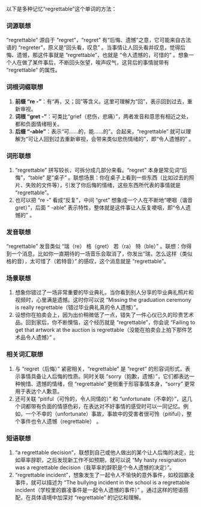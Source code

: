 以下是多种记忆“regrettable”这个单词的方法：

### 词源联想
“regrettable” 源自于 “regret”，“regret” 有“后悔、遗憾”之意，它可能来自古法语的 “regreter”，原义是“回头看，叹息” 。当事情让人回头看并叹息，觉得后悔、遗憾，那这件事就是 “regrettable”，也就是 “令人遗憾的，可惜的” 。想象一个人在做了某件事后，不断回头张望，唉声叹气，这背后的事情就带有 “regrettable” 的属性。

### 词根词缀联想
1. **前缀 “re -”**：有“再，又；回”等含义。这里可理解为“回”，表示回到过去，重新审视。
2. **词根 “gret -”**：可类比“grief（悲伤，悲痛）”，两者发音和意思有相近之处，都和负面情绪相关。
3. **后缀 “-able”**：表示“可……的，能……的”。合起来，“regrettable” 就可以理解为“可让人回到过去重新审视，会带来类似悲伤情绪的”，即“令人遗憾的” 。

### 词形联想
1. “regrettable” 拼写较长，可拆分成几部分来看。“regret” 本身是常见词“后悔”，“table” 是“桌子” 。联想场景：你在桌子上看到一些东西（比如过去的照片、失败的文件等），引发了你后悔的情绪，这些东西所代表的事情就是 “regrettable”。
2. 也可以把 “re -” 看成“反复”，中间 “gret” 想象成一个人在不断地“哽咽（谐音gret）”，后面 “ -able” 表示特性，整体就是这件事让人反复哽咽，即“令人遗憾的” 。

### 发音联想
“regrettable” 发音类似 “瑞（re） 格（gret） 若（ra） 特（ble）” 。联想：你得到一个消息，比如你一直期待的一场音乐会取消了，你发出“瑞，怎么这样（类似格的音），太可惜了（若特音）” 的感叹，这个消息就是 “regrettable”。

### 场景联想
1. 想象你错过了一场非常重要的毕业典礼，当你看到别人分享的毕业典礼照片和视频时，心里满是遗憾。这时你可以说 “Missing the graduation ceremony is really regrettable（错过毕业典礼真的令人遗憾）”。
2. 设想你在拍卖会上，因为出价稍微低了一点，错失了一件心仪已久的珍贵艺术品。回到家后，你不断懊恼，这个经历就是 “regrettable”，你会说 “Failing to get that artwork at the auction is regrettable（没能在拍卖会上拍下那件艺术品令人遗憾）” 。

### 相关词汇联想
1. 与 “regret（后悔）” 紧密相关，“regrettable” 是 “regret” 的形容词形式，表示事情具备让人后悔的性质。同时关联 “sorry（抱歉，遗憾）”，它们都表达一种惋惜、遗憾的情绪，但 “regrettable” 更侧重于形容事情本身，“sorry” 更常用于表达个人歉意。
2. 还可关联 “pitiful（可怜的，令人同情的）” 和 “unfortunate（不幸的）”，这几个词都带有负面的情感色彩，在表达对不好事情的感受时可以一同记忆。例如，一个不幸的（unfortunate）事故，事故中的受害者很可怜（pitiful），整个事件也令人遗憾（regrettable） 。

### 短语联想
1. “a regrettable decision”，联想到自己或他人做出的某个让人后悔的决定，比如草率辞职，之后发现新工作不如预期，就可以说 “My hasty resignation was a regrettable decision（我草率的辞职是个令人遗憾的决定）”。
2. “regrettable incident”，想象发生了一起令人不愉快的意外事件，如校园霸凌事件，就可以描述为 “The bullying incident in the school is a regrettable incident（学校里的霸凌事件是一起令人遗憾的事件）” 。通过这样的短语搭配，在具体语境中加深对 “regrettable” 的记忆和理解。 